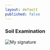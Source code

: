 ```yaml
---
layout: default
published: false
---
```


### Soil Examination

![My signature](http://www.lysdev.com/static/special/cake.jpg)